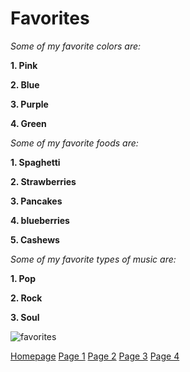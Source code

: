 # Favorites

*Some of my favorite colors are:*

**1. Pink**

**2. Blue**

**3. Purple**

**4. Green**


*Some of my favorite foods are:*

**1. Spaghetti**

**2. Strawberries**

**3. Pancakes**

**4. blueberries**

**5. Cashews**


*Some of my favorite types of music are:*

**1. Pop**

**2. Rock** 

**3. Soul**

![favorites](https://user-images.githubusercontent.com/89413296/138402304-94848790-45ee-4880-9829-4f9090a7de05.PNG)


[Homepage](README.md) [Page 1](page1.md) [Page 2](page2.md) [Page 3](page3.md) [Page 4](page4.md)

